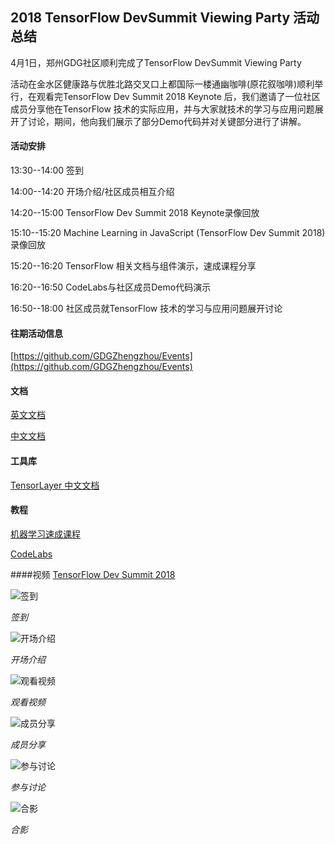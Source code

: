 ## 2018 TensorFlow DevSummit Viewing Party 活动总结

4月1日，郑州GDG社区顺利完成了TensorFlow DevSummit Viewing Party



活动在金水区健康路与优胜北路交叉口上都国际一楼通幽咖啡(原花叙咖啡)顺利举行，在观看完TensorFlow Dev Summit 2018 Keynote 后，我们邀请了一位社区成员分享他在TensorFlow 技术的实际应用，并与大家就技术的学习与应用问题展开了讨论，期间，他向我们展示了部分Demo代码并对关键部分进行了讲解。

#### 活动安排

13:30--14:00 签到

14:00--14:20 开场介绍/社区成员相互介绍

14:20--15:00 TensorFlow Dev Summit 2018 Keynote录像回放

15:10--15:20 Machine Learning in JavaScript (TensorFlow Dev Summit 2018)录像回放

15:20--16:20 TensorFlow 相关文档与组件演示，速成课程分享

16:20--16:50 CodeLabs与社区成员Demo代码演示

16:50--18:00 社区成员就TensorFlow 技术的学习与应用问题展开讨论



#### 往期活动信息

[https://github.com/GDGZhengzhou/Events](https://github.com/GDGZhengzhou/Events)

#### 文档

[英文文档](https://tensorflow.google.cn/)

[中文文档](https://github.com/xitu/tensorflow-docs)

#### 工具库

[TensorLayer 中文文档](http://tensorlayercn.readthedocs.io/zh/latest/)

#### 教程

[机器学习速成课程](https://developers.google.cn/machine-learning/crash-course/?hl=zh-cn)

[CodeLabs](http://clmirror.storage.googleapis.com/codelabs/tensorflow-for-poets-cn/index.html?#0)

####视频
[TensorFlow Dev Summit 2018](https://www.youtube.com/playlist?list=PLQY2H8rRoyvxjVx3zfw4vA4cvlKogyLNN)



![签到](https://secure.meetupstatic.com/photos/event/3/9/0/6/highres_469814598.jpeg)

*签到*

![开场介绍](https://secure.meetupstatic.com/photos/event/3/8/f/5/highres_469814581.jpeg)

*开场介绍*

![观看视频](https://secure.meetupstatic.com/photos/event/3/8/b/d/highres_469814525.jpeg)

*观看视频*

![成员分享](https://secure.meetupstatic.com/photos/event/3/9/0/2/highres_469814594.jpeg)

*成员分享*

![参与讨论](https://secure.meetupstatic.com/photos/event/3/8/c/5/highres_469814533.jpeg)

*参与讨论*

![合影](https://secure.meetupstatic.com/photos/event/3/9/1/5/highres_469814613.jpeg)

*合影*

